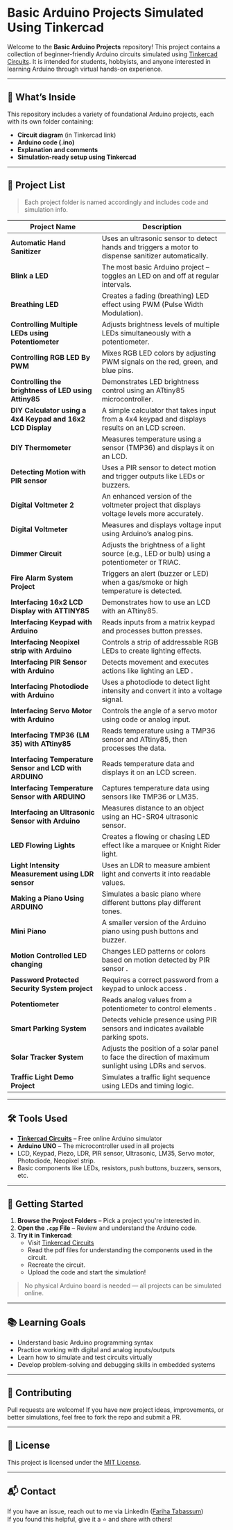 # Basic Arduino Projects Simulated Using Tinkercad

Welcome to the **Basic Arduino Projects** repository! This project contains a collection of beginner-friendly Arduino circuits simulated using [Tinkercad Circuits](https://www.tinkercad.com/circuits). It is intended for students, hobbyists, and anyone interested in learning Arduino through virtual hands-on experience.

---

## 🔧 What’s Inside

This repository includes a variety of foundational Arduino projects, each with its own folder containing:

- **Circuit diagram** (in Tinkercad link)
- **Arduino code (.ino)**
- **Explanation and comments**
- **Simulation-ready setup using Tinkercad**

---

## 📁 Project List

> Each project folder is named accordingly and includes code and simulation info.

| Project Name                                          | Description                                                                 |
|-------------------------------------------------------|-----------------------------------------------------------------------------|
| **Automatic Hand Sanitizer**                          | Uses an ultrasonic sensor to detect hands and triggers a motor to dispense sanitizer automatically. |
| **Blink a LED**                                       | The most basic Arduino project – toggles an LED on and off at regular intervals. |
| **Breathing LED**                                     | Creates a fading (breathing) LED effect using PWM (Pulse Width Modulation). |
| **Controlling Multiple LEDs using Potentiometer**     | Adjusts brightness levels of multiple LEDs simultaneously with a potentiometer. |
| **Controlling RGB LED By PWM**                        | Mixes RGB LED colors by adjusting PWM signals on the red, green, and blue pins. |
| **Controlling the brightness of LED using Attiny85**  | Demonstrates LED brightness control using an ATtiny85 microcontroller. |
| **DIY Calculator using a 4x4 Keypad and 16x2 LCD Display** | A simple calculator that takes input from a 4x4 keypad and displays results on an LCD screen. |
| **DIY Thermometer**                                   | Measures temperature using a sensor (TMP36) and displays it on an LCD. |
| **Detecting Motion with PIR sensor**                  | Uses a PIR sensor to detect motion and trigger outputs like LEDs or buzzers. |
| **Digital Voltmeter 2**                               | An enhanced version of the voltmeter project that displays voltage levels more accurately. |
| **Digital Voltmeter**                                 | Measures and displays voltage input using Arduino’s analog pins. |
| **Dimmer Circuit**                                    | Adjusts the brightness of a light source (e.g., LED or bulb) using a potentiometer or TRIAC. |
| **Fire Alarm System Project**                         | Triggers an alert (buzzer or LED) when a gas/smoke or high temperature is detected. |
| **Interfacing 16x2 LCD Display with ATTINY85**        | Demonstrates how to use an LCD with an ATtiny85. |
| **Interfacing Keypad with Arduino**                   | Reads inputs from a matrix keypad and processes button presses. |
| **Interfacing Neopixel strip with Arduino**           | Controls a strip of addressable RGB LEDs to create lighting effects. |
| **Interfacing PIR Sensor with Arduino**               | Detects movement and executes actions like lighting an LED . |
| **Interfacing Photodiode with Arduino**               | Uses a photodiode to detect light intensity and convert it into a voltage signal. |
| **Interfacing Servo Motor with Arduino**              | Controls the angle of a servo motor using code or analog input. |
| **Interfacing TMP36 (LM 35) with ATtiny85**           | Reads temperature using a TMP36 sensor and ATtiny85, then processes the data. |
| **Interfacing Temperature Sensor and LCD with ARDUINO** | Reads temperature data and displays it on an LCD screen. |
| **Interfacing Temperature Sensor with ARDUINO**       | Captures temperature data using sensors like TMP36 or LM35. |
| **Interfacing an Ultrasonic Sensor with Arduino**     | Measures distance to an object using an HC-SR04 ultrasonic sensor. |
| **LED Flowing Lights**                                | Creates a flowing or chasing LED effect like a marquee or Knight Rider light. |
| **Light Intensity Measurement using LDR sensor**      | Uses an LDR to measure ambient light and converts it into readable values. |
| **Making a Piano Using ARDUINO**                      | Simulates a basic piano where different buttons play different tones. |
| **Mini Piano**                                        | A smaller version of the Arduino piano using push buttons and buzzer. |
| **Motion Controlled LED changing**                    | Changes LED patterns or colors based on motion detected by PIR sensor . |
| **Password Protected Security System project**        | Requires a correct password from a keypad to unlock access . |
| **Potentiometer**                                     | Reads analog values from a potentiometer to control elements . |
| **Smart Parking System**                              | Detects vehicle presence using PIR sensors and indicates available parking spots. |
| **Solar Tracker System**                              | Adjusts the position of a solar panel to face the direction of maximum sunlight using LDRs and servos. |
| **Traffic Light Demo Project**                        | Simulates a traffic light sequence using LEDs and timing logic. |



---

## 🛠 Tools Used

- [**Tinkercad Circuits**](https://www.tinkercad.com/circuits) – Free online Arduino simulator
- **Arduino UNO** – The microcontroller used in all projects
- LCD, Keypad, Piezo, LDR, PIR sensor, Ultrasonic, LM35, Servo motor, Photodiode, Neopixel strip.
- Basic components like LEDs, resistors, push buttons, buzzers, sensors, etc.

---

## 🚀 Getting Started

1. **Browse the Project Folders** – Pick a project you're interested in.
2. **Open the `.cpp` File** – Review and understand the Arduino code.
3. **Try it in Tinkercad**:
   - Visit [Tinkercad Circuits](https://www.tinkercad.com/circuits)
   - Read the pdf files for understanding the components used in the circuit.
   - Recreate the circuit.
   - Upload the code and start the simulation!
     
> No physical Arduino board is needed — all projects can be simulated online.

---

## 📚 Learning Goals

- Understand basic Arduino programming syntax
- Practice working with digital and analog inputs/outputs
- Learn how to simulate and test circuits virtually
- Develop problem-solving and debugging skills in embedded systems

---

## 🤝 Contributing

Pull requests are welcome! If you have new project ideas, improvements, or better simulations, feel free to fork the repo and submit a PR.

---

## 📜 License

This project is licensed under the [MIT License](LICENSE).

---

## 📬 Contact
If you have an issue, reach out to me via LinkedIn ([Fariha Tabassum](https://www.linkedin.com/in/fariha-tabassum-/))    
If you found this helpful, give it a ⭐ and share with others!
